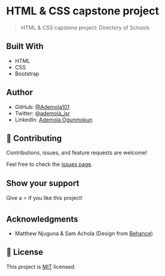 # HTML & CSS capstone project

> HTML & CSS capstone project: Directory of Schools

<!-- ![screenshot](/images/django-admin.png) -->

## Built With

* HTML
* CSS
* Bootstrap

<!-- ### Live Demo -->

<!-- [Live Demo link](https://myprojectusermetrics.herokuapp.com/) -->

## Author

* GitHub: [@Ademola101](https://github.com/Ademola101)
* Twitter: [@ademola_isr](https://twitter.com/ademola_isr)
* LinkedIn: [Ademola Ogunmokun](https://linkedin.com/in/ademola-ogunmokun-492575203)

## 🤝 Contributing

Contributions, issues, and feature requests are welcome!

Feel free to check the [issues page](https://github.com/Ademola101/School-directory/issues).

## Show your support

Give a ⭐️ if you like this project!

## Acknowledgments

* Matthew Njuguna & Sam Achola (Design from [Behance](https://www.behance.net/gallery/25563385/PatashuleKE))

## 📝 License

This project is [MIT](https://github.com/git/git-scm.com/blob/master/MIT-LICENSE.txt) licensed.
